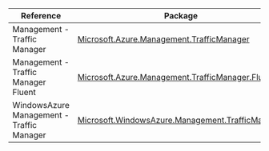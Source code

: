 | Reference | Package | Source |
|---|---|---|
|Management - Traffic Manager|[Microsoft.Azure.Management.TrafficManager](https://www.nuget.org/packages/Microsoft.Azure.Management.TrafficManager)|[GitHub](https://github.com/Azure/azure-sdk-for-net)|
|Management - Traffic Manager Fluent|[Microsoft.Azure.Management.TrafficManager.Fluent](https://www.nuget.org/packages/Microsoft.Azure.Management.TrafficManager.Fluent)|[GitHub](https://github.com/Azure/azure-sdk-for-net)|
|WindowsAzure Management - Traffic Manager|[Microsoft.WindowsAzure.Management.TrafficManager](https://www.nuget.org/packages/Microsoft.WindowsAzure.Management.TrafficManager)|[GitHub](https://github.com/Azure/azure-sdk-for-net)|

